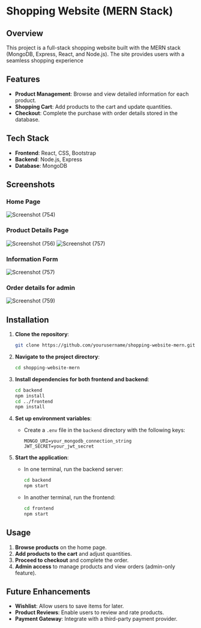 # Shopping Website (MERN Stack)

## Overview
This project is a full-stack shopping website built with the MERN stack (MongoDB, Express, React, and Node.js). The site provides users with a seamless shopping experience
## Features
- **Product Management**: Browse and view detailed information for each product.
- **Shopping Cart**: Add products to the cart and update quantities.
- **Checkout**: Complete the purchase with order details stored in the database.

## Tech Stack
- **Frontend**: React, CSS, Bootstrap
- **Backend**: Node.js, Express
- **Database**: MongoDB

## Screenshots

### Home Page
![Screenshot (754)](https://github.com/user-attachments/assets/f0da2b03-8a02-488b-aa73-efff11fdb3f9)


### Product Details Page
![Screenshot (756)](https://github.com/user-attachments/assets/9c6b1a57-9f51-47f3-b207-873750ff43ec)
![Screenshot (757)](https://github.com/user-attachments/assets/59658c79-6229-41fb-aafb-45a57757533a)
### Information Form
![Screenshot (757)](https://github.com/user-attachments/assets/3fd8337c-c1f3-42e1-afca-6c6010225d20)
### Order details for admin
![Screenshot (759)](https://github.com/user-attachments/assets/6fb6682f-2f51-4f00-b07f-65a777667bcf)




## Installation

1. **Clone the repository**:
    ```bash
    git clone https://github.com/yourusername/shopping-website-mern.git
    ```

2. **Navigate to the project directory**:
    ```bash
    cd shopping-website-mern
    ```

3. **Install dependencies for both frontend and backend**:
    ```bash
    cd backend
    npm install
    cd ../frontend
    npm install
    ```

4. **Set up environment variables**:
   - Create a `.env` file in the `backend` directory with the following keys:
      ```plaintext
      MONGO_URI=your_mongodb_connection_string
      JWT_SECRET=your_jwt_secret
      ```

5. **Start the application**:
   - In one terminal, run the backend server:
      ```bash
      cd backend
      npm start
      ```
   - In another terminal, run the frontend:
      ```bash
      cd frontend
      npm start
      ```

## Usage

1. **Browse products** on the home page.
2. **Add products to the cart** and adjust quantities.
3. **Proceed to checkout** and complete the order.
4. **Admin access** to manage products and view orders (admin-only feature).

## Future Enhancements
- **Wishlist**: Allow users to save items for later.
- **Product Reviews**: Enable users to review and rate products.
- **Payment Gateway**: Integrate with a third-party payment provider.



